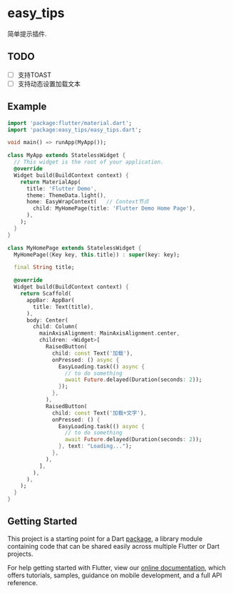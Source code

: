 # easy_tips

简单提示插件.


## TODO

* [ ] 支持TOAST
* [ ] 支持动态设置加载文本

## Example

```dart
import 'package:flutter/material.dart';
import 'package:easy_tips/easy_tips.dart';

void main() => runApp(MyApp());

class MyApp extends StatelessWidget {
  // This widget is the root of your application.
  @override
  Widget build(BuildContext context) {
    return MaterialApp(
      title: 'Flutter Demo',
      theme: ThemeData.light(),
      home: EasyWrapContext(   // Context节点
        child: MyHomePage(title: 'Flutter Demo Home Page'),
      ),
    );
  }
}

class MyHomePage extends StatelessWidget {
  MyHomePage({Key key, this.title}) : super(key: key);

  final String title;

  @override
  Widget build(BuildContext context) {
    return Scaffold(
      appBar: AppBar(
        title: Text(title),
      ),
      body: Center(
        child: Column(
          mainAxisAlignment: MainAxisAlignment.center,
          children: <Widget>[
            RaisedButton(
              child: const Text('加载'),
              onPressed: () async {
                EasyLoading.task(() async {
                  // to do something
                  await Future.delayed(Duration(seconds: 2));
                });
              },
            ),
            RaisedButton(
              child: const Text('加载+文字'),
              onPressed: () {
                EasyLoading.task(() async {
                  // to do something
                  await Future.delayed(Duration(seconds: 2));
                }, text: "Loading...");
              },
            ),
          ],
        ),
      ),
    );
  }
}

```

## Getting Started

This project is a starting point for a Dart
[package](https://flutter.dev/developing-packages/),
a library module containing code that can be shared easily across
multiple Flutter or Dart projects.

For help getting started with Flutter, view our 
[online documentation](https://flutter.dev/docs), which offers tutorials, 
samples, guidance on mobile development, and a full API reference.
